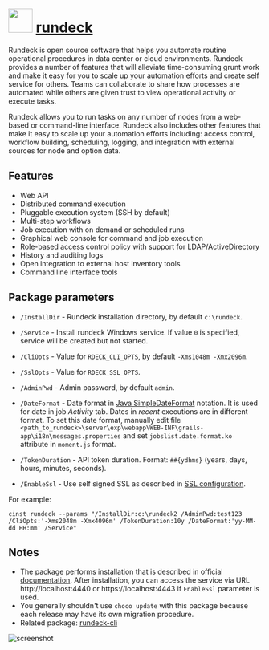 # <img src="https://cdn.rawgit.com/majkinetor/chocolatey/master/rundeck/icon.png" width="48" height="48"/> [rundeck](https://chocolatey.org/packages/rundeck)

Rundeck is open source software that helps you automate routine operational procedures in data center or cloud environments. Rundeck provides a number of features that will alleviate time-consuming grunt work and make it easy for you to scale up your automation efforts and create self service for others. Teams can collaborate to share how processes are automated while others are given trust to view operational activity or execute tasks.

Rundeck allows you to run tasks on any number of nodes from a web-based or command-line interface. Rundeck also includes other features that make it easy to scale up your automation efforts including: access control, workflow building, scheduling, logging, and integration with external sources for node and option data. 

## Features

* Web API
* Distributed command execution
* Pluggable execution system (SSH by default)
* Multi-step workflows
* Job execution with on demand or scheduled runs
* Graphical web console for command and job execution
* Role-based access control policy with support for LDAP/ActiveDirectory
* History and auditing logs
* Open integration to external host inventory tools
* Command line interface tools

## Package parameters

* `/InstallDir` - Rundeck installation directory, by default `c:\rundeck`.
* `/Service` - Install rundeck Windows service. If value `0` is specified, service will be created but not started.
* `/CliOpts` - Value for `RDECK_CLI_OPTS`, by default `-Xms1048m -Xmx2096m`.
* `/SslOpts` - Value for `RDECK_SSL_OPTS`.
* `/AdminPwd` - Admin password, by default `admin`.
* `/DateFormat` - Date format in [Java SimpleDateFormat](http://rundeck.org/docs/administration/localization.html#date-formats) notation. It is used for date in job _Activity_ tab. Dates in _recent_ executions are in different format. To set this date format, manually edit file `<path_to_rundeck>\server\exp\webapp\WEB-INF\grails-app\i18n\messages.properties` and set `jobslist.date.format.ko` attribute in `moment.js` format.

* `/TokenDuration` - API token duration. Format: `##{ydhms}` (years, days, hours, minutes, seconds).
* `/EnableSsl` - Use self signed SSL as described in [SSL configuration](http://rundeck.org/docs/administration/configuring-ssl.html).

For example:

```
cinst rundeck --params "/InstallDir:c:\rundeck2 /AdminPwd:test123 /CliOpts:'-Xms2048m -Xmx4096m' /TokenDuration:10y /DateFormat:'yy-MM-dd HH:mm' /Service"
```

## Notes

* The package performs installation that is described in official [documentation](http://rundeck.org/docs/administration/installation.html#install-on-windows). After installation, you can access the service via URL http://localhost:4440 or https://localhost:4443 if `EnableSsl` parameter is used.
* You generally shouldn't use `choco update` with this package because each release may have its own migration procedure.
* Related package: [rundeck-cli](https://chocolatey.org/packages/rundeck-cli)

![screenshot](https://cdn.rawgit.com/majkinetor/chocolatey/master/rundeck/screenshot.png)